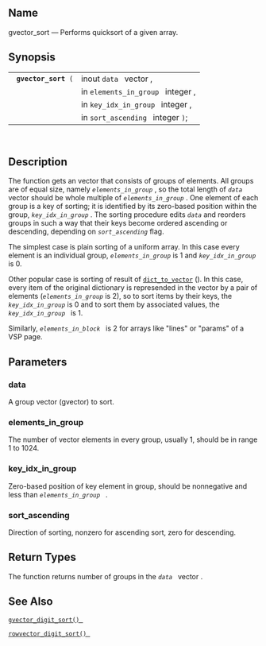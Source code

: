 <div>

<div>

</div>

<div>

## Name

gvector_sort — Performs quicksort of a given array.

</div>

<div>

## Synopsis

<div>

|                           |                                   |
|---------------------------|-----------------------------------|
| ` `**`gvector_sort`**` (` | inout `data ` vector ,            |
|                           | in `elements_in_group ` integer , |
|                           | in `key_idx_in_group ` integer ,  |
|                           | in `sort_ascending ` integer `)`; |

<div>

 

</div>

</div>

</div>

<div>

## Description

The function gets an vector that consists of groups of elements. All
groups are of equal size, namely *`elements_in_group`* , so the total
length of *`data`* vector should be whole multiple of
*`elements_in_group`* . One element of each group is a key of sorting;
it is identified by its zero-based position within the group,
*`key_idx_in_group`* . The sorting procedure edits *`data`* and reorders
groups in such a way that their keys become ordered ascending or
descending, depending on *`sort_ascending`* flag.

The simplest case is plain sorting of a uniform array. In this case
every element is an individual group, *`elements_in_group`* is 1 and
*`key_idx_in_group`* is 0.

Other popular case is sorting of result of
<a href="fn_dict_to_vector.html" class="link"
title="dict_to_vector"><code class="function">dict_to_vector</code></a>
(). In this case, every item of the original dictionary is represended
in the vector by a pair of elements (*`elements_in_group`* is 2), so to
sort items by their keys, the *`key_idx_in_group`* is 0 and to sort them
by associated values, the *`key_idx_in_group `* is 1.

Similarly, *`elements_in_block `* is 2 for arrays like "lines" or
"params" of a VSP page.

</div>

<div>

## Parameters

<div>

### data

A group vector (gvector) to sort.

</div>

<div>

### elements_in_group

The number of vector elements in every group, usually 1, should be in
range 1 to 1024.

</div>

<div>

### key_idx_in_group

Zero-based position of key element in group, should be nonnegative and
less than *`elements_in_group `* .

</div>

<div>

### sort_ascending

Direction of sorting, nonzero for ascending sort, zero for descending.

</div>

</div>

<div>

## Return Types

The function returns number of groups in the *`data `* vector .

</div>

<div>

## See Also

<a href="fn_gvector_digit_sort.html" class="link"
title="gvector_digit_sort"><code
class="function">gvector_digit_sort() </code></a>

<a href="fn_rowvector_digit_sort.html" class="link"
title="rowvector_digit_sort"><code
class="function">rowvector_digit_sort() </code></a>

</div>

</div>
